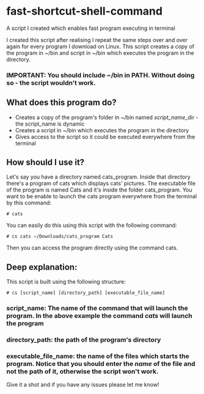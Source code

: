 # fast-shortcut-shell-command
A script I created which enables fast program executing in terminal

I created this script after realising I repeat the same steps over and over again 
for every program I download on Linux.
This script creates a copy of the program in ~/bin and script in ~/bin which executes the program in the directory.

### IMPORTANT: You should include ~/bin in PATH. Without doing so - the script wouldn't work.

## What does this program do?
* Creates a copy of the program's folder in ~/bin named *script_name*_dir - the script_name is dynamic
* Creates a script in ~/bin which executes the program in the directory
* Gives access to the script so it could be executed everywhere from the terminal

## How should I use it?
Let's say you have a directory named cats_program. Inside that directory there's a program of cats which displays cats' pictures.
The executable file of the program is named Cats and it's inside the folder cats_program.
You want to be enable to launch the cats program everywhere from the terminal by this command:

`# cats`

You can easily do this using this script with the following command:

`# cs cats ~/Downloads/cats_program Cats`

Then you can access the program directly using the command cats.

## Deep explanation:

This script is built using the following structure:

`# cs [script_name] [directory_path] [executable_file_name]`

### script_name: The name of the command that will launch the program. In the above example the command *cats* will launch the program
### directory_path: the path of the program's directory
### executable_file_name: the name of the files which starts the program. Notice that you should enter the *name* of the file and not the path of it, otherwise the script won't work.

Give it a shot and if you have any issues please let me know!


